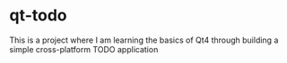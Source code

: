 # qt-todo

This is a project where I am learning the basics of Qt4 through building a simple cross-platform TODO application
